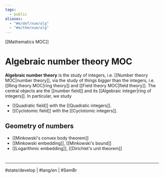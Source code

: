 ```yaml
---
tags:
  - public
aliases:
  - "#m/def/num/alg"
  - "#m/thm/num/alg"
---
```

[[Mathematics MOC]]
# Algebraic number theory MOC

**Algebraic number theory** is the study of integers, i.e. [[Number theory MOC|number theory]], via the study of things _bigger_ than the integers, i.e. [[Ring theory MOC|ring theory]] and [[Field theory MOC|field theory]].
The central objects are the [[number field]] and its [[Algebraic integer|ring of integers]].
In particular, we study

- [[Quadratic field]] with the [[Quadratic integers]].
- [[Cyclotomic field]] with the [[Cyclotomic integers]].

## Geometry of numbers

- [[Minkowski's convex body theorem]]
- [[Minkowski embedding]], [[Minkowski's bound]]
- [[Logarithmic embedding]], [[Dirichlet's unit theorem]]

#
---
#state/develop | #lang/en | #SemBr
